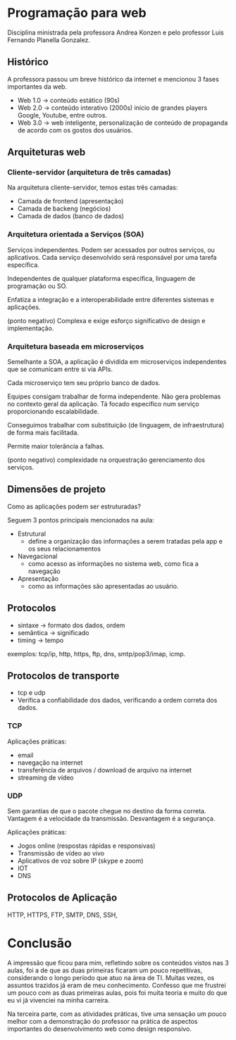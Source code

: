 # Programação para web

Disciplina ministrada pela professora Andrea Konzen e pelo professor Luis Fernando Planella Gonzalez.

## Histórico
A professora passou um breve histórico da internet e mencionou 3 fases importantes da web.

- Web 1.0 -> conteúdo estático (90s)
- Web 2.0 -> conteúdo interativo (2000s) início de grandes players Google, Youtube, entre outros.
- Web 3.0 -> web inteligente, personalização de conteúdo de propaganda de acordo com os gostos dos usuários.

## Arquiteturas web
### Cliente-servidor (arquitetura de três camadas)

Na arquitetura cliente-servidor, temos estas três camadas:

- Camada de frontend (apresentação)
- Camada de backeng (negócios)
- Camada de dados (banco de dados)

### Arquitetura orientada a Serviços (SOA)
Serviços independentes. Podem ser acessados por outros serviços, ou aplicativos. Cada serviço desenvolvido será responsável por uma tarefa específica.

Independentes de qualquer plataforma específica, linguagem de programação ou SO.

Enfatiza a integração e a interoperabilidade entre diferentes sistemas e aplicações.

(ponto negativo) Complexa e exige esforço significativo de design e implementação.

### Arquitetura baseada em microserviços
Semelhante a SOA, a aplicação é dividida em microserviços independentes que se comunicam entre si via APIs.

Cada microserviço tem seu próprio banco de dados.

Equipes consigam trabalhar de forma independente. Não gera problemas no contexto geral da aplicação. Tá focado específico num serviço proporcionando escalabilidade.

Conseguimos trabalhar com substituição (de linguagem, de infraestrutura) de forma mais facilitada.

Permite maior tolerância a falhas.

(ponto negativo) complexidade na orquestração gerenciamento dos serviços.

## Dimensões de projeto
Como as aplicações podem ser estruturadas?

Seguem 3 pontos principais mencionados na aula:

- Estrutural
  - define a organização das informações a serem tratadas pela app e os seus relacionamentos
- Navegacional
  - como acesso as informações no sistema web, como fica a navegação
- Apresentação
  - como as informações são apresentadas ao usuário.

## Protocolos
- sintaxe -> formato dos dados, ordem
- semântica -> significado
- timing -> tempo

exemplos:
tcp/ip, http, https, ftp, dns, smtp/pop3/imap, icmp.

## Protocolos de transporte
- tcp e udp
- Verifica a confiabilidade dos dados, verificando a ordem correta dos dados.

### TCP
Aplicações práticas:
- email
- navegação na internet
- transferência de arquivos / download de arquivo na internet
- streaming de vídeo

### UDP
Sem garantias de que o pacote chegue no destino da forma correta.
Vantagem é a velocidade da transmissão. Desvantagem é a segurança.

Aplicações práticas:
- Jogos online (respostas rápidas e responsivas)
- Transmissão de vídeo ao vivo
- Aplicativos de voz sobre IP (skype e zoom)
- IOT
- DNS

## Protocolos de Aplicação
HTTP, HTTPS, FTP, SMTP, DNS, SSH, 

# Conclusão

A impressão que ficou para mim, refletindo sobre os conteúdos vistos nas 3 aulas, foi a de que as duas primeiras ficaram um pouco repetitivas, considerando o longo período que atuo na área de TI. Muitas vezes, os assuntos trazidos já eram de meu conhecimento. Confesso que me frustrei um pouco com as duas primeiras aulas, pois foi muita teoria e muito do que eu vi já vivenciei na minha carreira. 

Na terceira parte, com as atividades práticas, tive uma sensação um pouco melhor com a demonstração do professor na prática de aspectos importantes do desenvolvimento web como design responsivo.